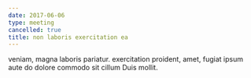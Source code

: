 ```yaml
---
date: 2017-06-06
type: meeting
cancelled: true
title: non laboris exercitation ea
---
```

veniam, magna laboris pariatur. exercitation proident, amet, fugiat ipsum aute do dolore commodo sit cillum Duis mollit.